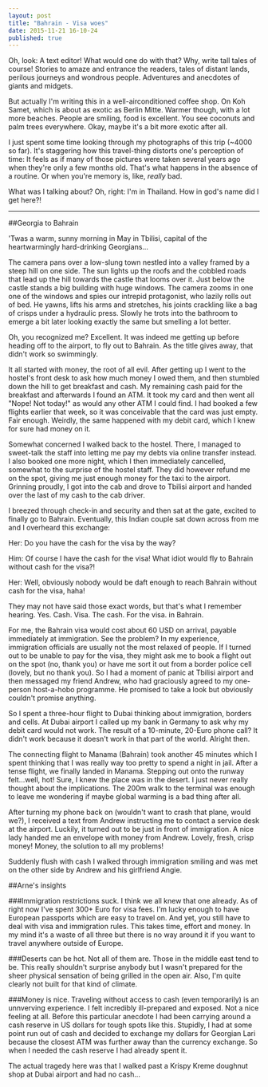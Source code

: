 ```yaml
---
layout: post
title: "Bahrain - Visa woes"
date: 2015-11-21 16-10-24
published: true
---
```

	
	
	
Oh, look: A text editor! What would one do with that? Why, write tall tales of course! Stories to amaze and entrance the readers, tales of distant lands, perilous journeys and wondrous people. Adventures and anecdotes of giants and midgets.

But actually I'm writing this in a well-airconditioned coffee shop. On Koh Samet, which is about as exotic as Berlin Mitte. Warmer though, with a lot more beaches. People are smiling, food is excellent. You see coconuts and palm trees everywhere. Okay, maybe it's a bit more exotic after all.

I just spent some time looking through my photographs of this trip (~4000 so far). It's staggering how this travel-thing distorts one's perception of time: It feels as if many of those pictures were taken several years ago when they're only a few months old. That's what happens in the absence of a routine. Or when you're memory is, like, *really* bad.

What was I talking about? Oh, right: I'm in Thailand. How in god's name did I get here?!

---

##Georgia to Bahrain

'Twas a warm, sunny morning in May in Tbilisi, capital of the heartwarmingly hard-drinking Georgians...

The camera pans over a low-slung town nestled into a valley framed by a steep hill on one side. The sun lights up the roofs and the cobbled roads that lead up the hill towards the castle that looms over it. Just below the castle stands a big building with huge windows. The camera zooms in one one of the windows and spies our intrepid protagonist, who lazily rolls out of bed. He yawns, lifts his arms and stretches, his joints crackling like a bag of crisps under a hydraulic press. Slowly he trots into the bathroom to emerge a bit later looking exactly the same but smelling a lot better.

Oh, you recognized me? Excellent. It was indeed me getting up before heading off to the airport, to fly out to Bahrain. As the title gives away, that didn't work so swimmingly.

It all started with money, the root of all evil. After getting up I went to the hostel's front desk to ask how much money I owed them, and then stumbled down the hill to get breakfast and cash. My remaining cash paid for the breakfast and afterwards I found an ATM. It took my card and then went all "Nope! Not today!" as would any other ATM I could find. I had booked a few flights earlier that week, so it was conceivable that the card was just empty. Fair enough. Weirdly, the same happened with my debit card, which I knew for sure had money on it.

Somewhat concerned I walked back to the hostel. There, I managed to sweet-talk the staff into letting me pay my debts via online transfer instead. I also booked one more night, which I then immediately cancelled, somewhat to the surprise of the hostel staff. They did however refund me on the spot, giving me just enough money for the taxi to the airport. Grinning proudly, I got into the cab and drove to Tbilisi airport and handed over the last of my cash to the cab driver.

I breezed through check-in and security and then sat at the gate, excited to finally go to Bahrain. Eventually, this Indian couple sat down across from me and I overheard this exchange:

Her: Do you have the cash for the visa by the way?

Him: Of course I have the cash for the visa! What idiot would fly to Bahrain without cash for the visa?!

Her: Well, obviously nobody would be daft enough to reach Bahrain without cash for the visa, haha!

They may not have said those exact words, but that's what I remember hearing. Yes. Cash. Visa. The cash. For the visa. in Bahrain.

For me, the Bahrain visa would cost about 60 USD on arrival, payable immediately at immigration. See the problem? In my experience, immigration officials are usually not the most relaxed of people. If I turned out to be unable to pay for the visa, they might ask me to book a flight out on the spot (no, thank you) or have me sort it out from a border police cell (lovely, but no thank you). So I had a moment of panic at Tbilisi airport and then messaged my friend Andrew, who had graciously agreed to my one-person host-a-hobo programme. He promised to take a look but obviously couldn't promise anything.

So I spent a three-hour flight to Dubai thinking about immigration, borders and cells. At Dubai airport I called up my bank in Germany to ask why my debit card would not work. The result of a 10-minute, 20-Euro phone call? It didn't work because it doesn't work in that part of the world. Alright then.

The connecting flight to Manama (Bahrain) took another 45 minutes which I spent thinking that I was really way too pretty to spend a night in jail. After a tense flight, we finally landed in Manama. Stepping out onto the runway felt...well, hot! Sure, I knew the place was in the desert. I just never really thought about the implications. The 200m walk to the terminal was enough to leave me wondering if maybe global warming is a bad thing after all.

After turning my phone back on (wouldn't want to crash that plane, would we?), I received a text from Andrew instructing me to contact a service desk at the airport. Luckily, it turned out to be just in front of immigration. A nice lady handed me an envelope with money from Andrew. Lovely, fresh, crisp money! Money, the solution to all my problems!

Suddenly flush with cash I walked through immigration smiling and was met on the other side by Andrew and his girlfriend Angie. 




##Arne's insights

###Immigration restrictions suck. 
I think we all knew that one already. As of right now I've spent 300+ Euro for visa fees. I'm lucky enough to have European passports which are easy to travel on. And yet, you still have to deal with visa and immigration rules. This takes time, effort and money. In my mind it's a waste of all three but there is no way around it if you want to travel anywhere outside of Europe. 


###Deserts can be hot.
Not all of them are. Those in the middle east tend to be. This really shouldn't surprise anybody but I wasn't prepared for the sheer physical sensation of being grilled in the open air. Also, I'm quite clearly not built for that kind of climate.


###Money is nice.
Traveling without access to cash (even temporarily) is an unnverving experience. I felt incredibly ill-prepared and exposed. Not a nice feeling at all. Before this particular anecdote I had been carrying around a cash reserve in US dollars for tough spots like this. Stupidly, I had at some point run out of cash and decided to exchange my dollars for Georgian Lari because the closest ATM was further away than the currency exchange. So when I needed the cash reserve I had already spent it. 

The actual tragedy here was that I walked past a Krispy Kreme doughnut shop at Dubai airport and had no cash...

